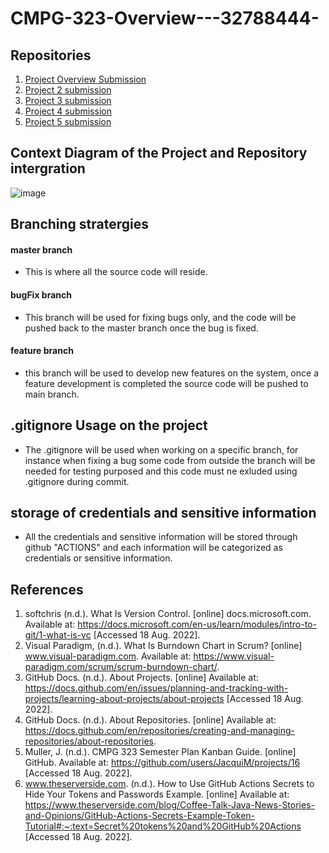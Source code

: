 # CMPG-323-Overview---32788444-

## Repositories
1. <a href="https://github.com/Alethea0102/CMPG-323-Overview---32788444-"> Project Overview Submission </a>
2. <a href="https://github.com/Alethea0102/CMPG-323-Project-2---32788444-"> Project 2 submission </a>
3. <a href="https://github.com/Alethea0102/CMPG-323-Project-3---32788444-"> Project 3 submission </a>
4. <a href="https://github.com/Alethea0102/CMPG-323-Project-4---32788444-"> Project 4 submission </a>
5. <a href="https://github.com/Alethea0102/CMPG-323-Project-5---32788444-"> Project 5 submission </a>

## Context Diagram of the Project and Repository intergration

![image](https://user-images.githubusercontent.com/67693016/185245902-a4c444e9-19a8-4ea1-9c0e-14d7c87dc5bc.png)

## Branching stratergies

#### master branch
- This is where all the source code will reside.
#### bugFix branch
- This branch will be used for fixing bugs only, and the code will be pushed back to the master branch once the bug is fixed.
#### feature branch
- this branch will be used to develop new features on the system, once a feature development is completed the source code will be pushed to main branch.

## .gitignore Usage on the project
- The .gitignore will be used when working on a specific branch, for instance when fixing a bug some code from outside the branch will be needed for testing purposed and this code must ne exluded using .gitignore during commit. 

## storage of credentials and sensitive information
- All the credentials and sensitive information will be stored through github "ACTIONS" and each information will be categorized as credentials or sensitive  information.

## References
1. softchris (n.d.). What Is Version Control. [online] docs.microsoft.com. Available at: https://docs.microsoft.com/en-us/learn/modules/intro-to-git/1-what-is-vc   [Accessed 18 Aug. 2022].
2. Visual Paradigm, (n.d.). What Is Burndown Chart in Scrum? [online] www.visual-paradigm.com. Available at: https://www.visual-paradigm.com/scrum/scrum-burndown-chart/.
3. GitHub Docs. (n.d.). About Projects. [online] Available at: https://docs.github.com/en/issues/planning-and-tracking-with-projects/learning-about-projects/about-projects [Accessed 18 Aug. 2022].
4. GitHub Docs. (n.d.). About Repositories. [online] Available at: https://docs.github.com/en/repositories/creating-and-managing-repositories/about-repositories.
5. Muller, J. (n.d.). CMPG 323 Semester Plan Kanban Guide. [online] GitHub. Available at: https://github.com/users/JacquiM/projects/16 [Accessed 18 Aug. 2022].
6. www.theserverside.com. (n.d.). How to Use GitHub Actions Secrets to Hide Your Tokens and Passwords Example. [online] Available at: https://www.theserverside.com/blog/Coffee-Talk-Java-News-Stories-and-Opinions/GitHub-Actions-Secrets-Example-Token-Tutorial#:~:text=Secret%20tokens%20and%20GitHub%20Actions [Accessed 18 Aug. 2022].
